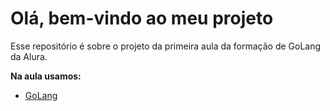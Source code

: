 
# Olá, bem-vindo ao meu projeto

Esse repositório é sobre o projeto da primeira aula da formação de GoLang da Alura.

**Na aula usamos:**

-   [GoLang](https://go.dev)
